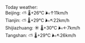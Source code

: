Today weather:  
Beijing: ⛅️  🌡️+26°C 🌬️↑11km/h  
Tianjin: ⛅️  🌡️+29°C 🌬️↖22km/h  
Shijiazhuang: ☀️ 🌡️+30°C 🌬️←7km/h  
Tangshan: ⛅️  🌡️+29°C 🌬️↖26km/h  
